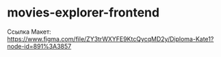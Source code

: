 # movies-explorer-frontend
Ссылка
Макет: https://www.figma.com/file/ZY3trWXYFE9KtcQycqMD2y/Diploma-Kate1?node-id=891%3A3857